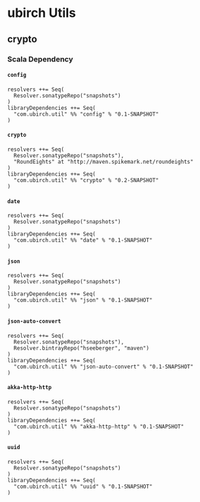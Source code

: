 # ubirch Utils

## crypto

### Scala Dependency

#### `config`

    resolvers ++= Seq(
      Resolver.sonatypeRepo("snapshots")
    )
    libraryDependencies ++= Seq(
      "com.ubirch.util" %% "config" % "0.1-SNAPSHOT"
    )

#### `crypto`

    resolvers ++= Seq(
      Resolver.sonatypeRepo("snapshots"),
	  "RoundEights" at "http://maven.spikemark.net/roundeights"
    )
    libraryDependencies ++= Seq(
      "com.ubirch.util" %% "crypto" % "0.2-SNAPSHOT"
    )

#### `date`

    resolvers ++= Seq(
      Resolver.sonatypeRepo("snapshots")
    )
    libraryDependencies ++= Seq(
      "com.ubirch.util" %% "date" % "0.1-SNAPSHOT"
    )

#### `json`

    resolvers ++= Seq(
      Resolver.sonatypeRepo("snapshots")
    )
    libraryDependencies ++= Seq(
      "com.ubirch.util" %% "json" % "0.1-SNAPSHOT"
    )

#### `json-auto-convert`

    resolvers ++= Seq(
      Resolver.sonatypeRepo("snapshots"),
      Resolver.bintrayRepo("hseeberger", "maven")
    )
    libraryDependencies ++= Seq(
      "com.ubirch.util" %% "json-auto-convert" % "0.1-SNAPSHOT"
    )

#### `akka-http-http`

    resolvers ++= Seq(
      Resolver.sonatypeRepo("snapshots")
    )
    libraryDependencies ++= Seq(
      "com.ubirch.util" %% "akka-http-http" % "0.1-SNAPSHOT"
    )

#### `uuid`

    resolvers ++= Seq(
      Resolver.sonatypeRepo("snapshots")
    )
    libraryDependencies ++= Seq(
      "com.ubirch.util" %% "uuid" % "0.1-SNAPSHOT"
    )
